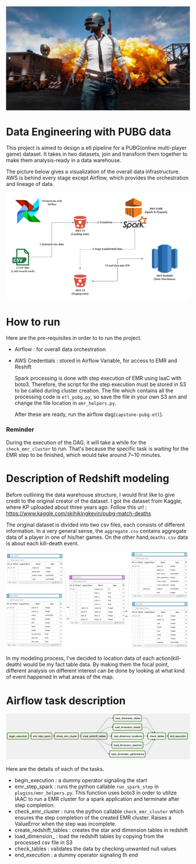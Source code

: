 ![intrto](images/pubg.jpeg)

# Data Engineering with PUBG data
  This project is aimed to design a etl pipeline for a PUBG(online multi-player game) dataset. It takes in two datasets, join and transform them together to make them analysis-ready in a data warehouse. 

  The picture below gives a visualization of the overall data infrastructure. AWS is behind every stage except Airflow, which provides the orchestration and lineage of data.

![airflow](images/pubg_airflow.png)


# How to run
  Here are the pre-requisites in order to to run the project.
- Airflow : for overall data orchestration
- AWS Credentials : stored in Airflow Variable, for access to EMR and Reshift

  Spark processing is done with step execution of EMR using IaaC with boto3. Therefore, the script for the step execution must be stored in S3 to be called during cluster creation. The file which contains all the processing code is `etl_pubg.py`, so save the file in your own S3 arn and change the file location in `emr_helpers.py`.

  After these are ready, run the airflow dag(`capstone-pubg-etl`).

### Reminder
  During the execution of the DAG, it will take a while for the `check_emr_cluster` to run. That's because the specific task is waiting for the EMR step to be finished, which would take around 7~10 minutes.


# Description of Redshift modeling

  Before outlining the data warehouse structure, I would first like to give credit to the original creator of the dataset. I got the dataset from Kaggle, where KP uploaded about three years ago. Follow this url : https://www.kaggle.com/skihikingkevin/pubg-match-deaths

  The original dataset is divided into two csv files, each consists of different information. In a very general sense, the `aggregate.csv` contains aggregate data of a player in one of his/her games. On the other hand,`deaths.csv` data is about each kill-death event.

![modeling](images/warehouse_modeling.png)

  In my modeling process, I've decided to location data of each action(kill-death) would be my fact table data. By making them the focal point, different analysis on different interest can be done by looking at what kind of event happened in what areas of the map.  


# Airflow task description

![dag](images/airflow_dag.png)

  Here are the details of each of the tasks.

- begin_execution : a dummy operator signaling the start
- emr_step_spark : runs the python callable `run_spark_step` in `plugins/emr_helpers.py`. This function uses boto3 in order to utilize IAAC to run a EMR cluster for a spark application and terminate after step completion.
- check_emr_cluster : runs the python callable `check_emr_cluster` which ensures the step completion of the created EMR cluster. Raises a ValueError when the step was incomplete.
- create_redshift_tables : creates the star and dimension tables in redshift
- load_dimension_ : load the redshift tables by copying from the processed csv file in S3
- check_tables : validates the data by checking unwanted null values
- end_execution : a dummy operator signaling th end
